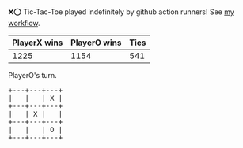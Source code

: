 :x::o: Tic-Tac-Toe played indefinitely by github action runners! See [my workflow](.github/workflows/play.yaml).

|PlayerX wins|PlayerO wins|Ties|
|-|-|-|
|1225|1154|541|

PlayerO's turn.

<pre>
+---+---+---+
|   |   | X |
+---+---+---+
|   | X |   |
+---+---+---+
|   |   | O |
+---+---+---+
</pre>